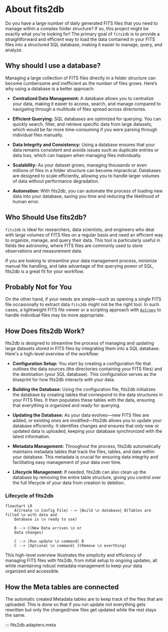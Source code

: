 # About fits2db
Do you have a large number of daily generated FITS files that you need to manage within a complex folder structure? If so, this project might be exactly what you're looking for! The primary goal of `fits2db` is to provide a straightforward and efficient way to load the data contained in your FITS files into a structured SQL database, making it easier to manage, query, and analyze.

## Why should I use a database?
Managing a large collection of FITS files directly in a folder structure can become cumbersome and inefficient as the number of files grows. Here’s why using a database is a better approach:

- __Centralized Data Management:__ A database allows you to centralize your data, making it easier to access, search, and manage compared to navigating through a multitude of files spread across directories.

- __Efficient Querying:__ SQL databases are optimized for querying. You can quickly search, filter, and retrieve specific data from large datasets, which would be far more time-consuming if you were parsing through individual files manually.

- __Data Integrity and Consistency:__ Using a database ensures that your data remains consistent and avoids issues such as duplicate entries or data loss, which can happen when managing files individually.

- __Scalability:__ As your dataset grows, managing thousands or even millions of files in a folder structure can become impractical. Databases are designed to scale efficiently, allowing you to handle larger volumes of data without performance degradation.

- __Automation:__ With fits2db, you can automate the process of loading new data into your database, saving you time and reducing the likelihood of human error.


## Who Should Use fits2db?

`fits2db` is ideal for researchers, data scientists, and engineers who deal with large volumes of FITS files on a regular basis and need an efficient way to organize, manage, and query their data. This tool is particularly useful in fields like astronomy, where FITS files are commonly used to store observations and measurement data.

If you are looking to streamline your data management process, minimize manual file handling, and take advantage of the querying power of SQL, fits2db is a great fit for your workflow.


## Probably Not for You
On the other hand, if your needs are simple—such as opening a single FITS file occasionally to extract data `fits2db` might not be the right tool. In such cases, a lightweight FITS file viewer or a scripting approach with [`Astropy`](https://www.astropy.org/) to handle individual files may be more appropriate.

## How Does fits2db Work?
fits2db is designed to streamline the process of managing and updating large datasets stored in FITS files by integrating them into a SQL database. Here's a high-level overview of the workflow:

- __Configuration Setup:__ You start by creating a configuration file that outlines the data sources (the directories containing your FITS files) and the destination (your SQL database). This configuration serves as the blueprint for how fits2db interacts with your data.

- __Building the Database:__ Using the configuration file, fits2db initializes the database by creating tables that correspond to the data structures in your FITS files. It then populates these tables with the data, ensuring that everything is organized and ready for querying.

- __Updating the Database:__ As your data evolves—new FITS files are added, or existing ones are modified—fits2db allows you to update your database efficiently. It identifies changes and ensures that only new or updated data is uploaded, keeping your database synchronized with the latest information.

- __Metadata Management:__ Throughout the process, fits2db automatically maintains metadata tables that track the files, tables, and data within your database. This metadata is crucial for ensuring data integrity and facilitating easy management of your data over time.

- __Lifecycle Management:__ If needed, fits2db can also clean up the database by removing the entire table structure, giving you control over the full lifecycle of your data from creation to deletion.

### Lifecycle of fits2db
```mermaid
flowchart LR
    A(Create \n Config File) --> |Build \n database| B(Tables are filled \n with data and
    Database is \n ready to use)

    B --> C(New Data arrives \n or
    Data changes)

    C --> |Run update \n command| B
    C --> |Optional \n command| J(Remove \n everthing)

```
This high-level overview illustrates the simplicity and efficiency of managing FITS files with fits2db, from initial setup to ongoing updates, all while maintaining robust metadata management to keep your data organized and accessible.

## How the Meta tables are connected
The automatic created Metadata tables are to keep track of the files that are uploaded. This is done so that if you run update not everything gets rewritten but only the changed/new files get updated while the rest stays the same.


::: fits2db.adapters.meta




